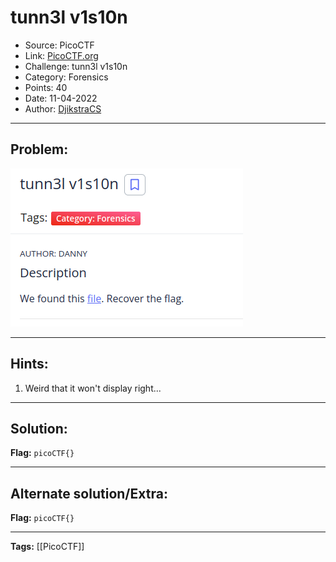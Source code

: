 # tunn3l v1s10n
* Source: PicoCTF
* Link: [PicoCTF.org](https://picoctf.org/)
* Challenge: tunn3l v1s10n
* Category: Forensics
* Points: 40
* Date: 11-04-2022
* Author: [DjikstraCS](https://github.com/DjikstraCS)

---
## Problem:
![](./attachments/Pasted%20image%2020220411201450.png)

---
## Hints:
1. Weird that it won't display right...

---
## Solution:


**Flag:** `picoCTF{}`

---
## Alternate solution/Extra:


**Flag:** `picoCTF{}`

---
**Tags:** [[PicoCTF]]